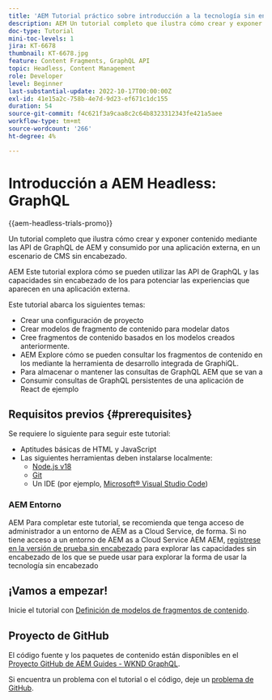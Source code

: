 ```yaml
---
title: 'AEM Tutorial práctico sobre introducción a la tecnología sin encabezado de: GraphQL'
description: AEM Un tutorial completo que ilustra cómo crear y exponer contenido mediante las API de GraphQL de.
doc-type: Tutorial
mini-toc-levels: 1
jira: KT-6678
thumbnail: KT-6678.jpg
feature: Content Fragments, GraphQL API
topic: Headless, Content Management
role: Developer
level: Beginner
last-substantial-update: 2022-10-17T00:00:00Z
exl-id: 41e15a2c-758b-4e7d-9d23-ef671c1dc155
duration: 54
source-git-commit: f4c621f3a9caa8c2c64b8323312343fe421a5aee
workflow-type: tm+mt
source-wordcount: '266'
ht-degree: 4%

---
```


# Introducción a AEM Headless: GraphQL

{{aem-headless-trials-promo}}

Un tutorial completo que ilustra cómo crear y exponer contenido mediante las API de GraphQL de AEM y consumido por una aplicación externa, en un escenario de CMS sin encabezado.

AEM Este tutorial explora cómo se pueden utilizar las API de GraphQL y las capacidades sin encabezado de los para potenciar las experiencias que aparecen en una aplicación externa.

Este tutorial abarca los siguientes temas:

* Crear una configuración de proyecto
* Crear modelos de fragmento de contenido para modelar datos
* Cree fragmentos de contenido basados en los modelos creados anteriormente.
* AEM Explore cómo se pueden consultar los fragmentos de contenido en los mediante la herramienta de desarrollo integrada de GraphiQL.
* Para almacenar o mantener las consultas de GraphQL AEM que se van a
* Consumir consultas de GraphQL persistentes de una aplicación de React de ejemplo

## Requisitos previos {#prerequisites}

Se requiere lo siguiente para seguir este tutorial:

* Aptitudes básicas de HTML y JavaScript
* Las siguientes herramientas deben instalarse localmente:
   * [Node.js v18](https://nodejs.org/)
   * [Git](https://git-scm.com/)
   * Un IDE (por ejemplo, [Microsoft® Visual Studio Code](https://code.visualstudio.com/))

### AEM Entorno

AEM Para completar este tutorial, se recomienda que tenga acceso de administrador a un entorno de AEM as a Cloud Service, de forma. Si no tiene acceso a un entorno de AEM as a Cloud Service AEM AEM, [regístrese en la versión de prueba sin encabezado](https://commerce.adobe.com/business-trial/sign-up?items%5B0%5D%5Bid%5D=649A1AF5CBC5467A25E84F2561274821&amp;cli=headless_exl_banner_campaign&amp;co=US&amp;lang=en) para explorar las capacidades sin encabezado de los que se puede usar para explorar la forma de usar la tecnología sin encabezado

## ¡Vamos a empezar!

Inicie el tutorial con [Definición de modelos de fragmentos de contenido](content-fragment-models.md).

## Proyecto de GitHub

El código fuente y los paquetes de contenido están disponibles en el [Proyecto GitHub de AEM Guides - WKND GraphQL](https://github.com/adobe/aem-guides-wknd-graphql).

Si encuentra un problema con el tutorial o el código, deje un [problema de GitHub](https://github.com/adobe/aem-guides-wknd-graphql/issues).
